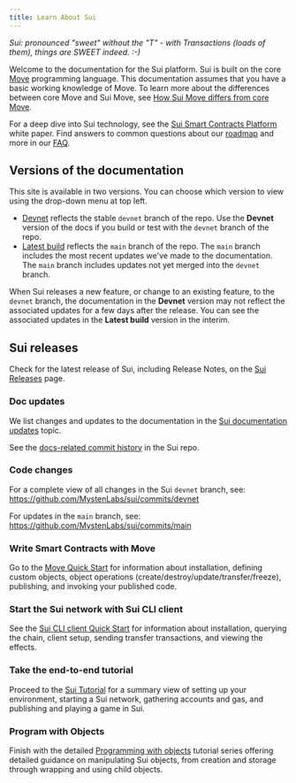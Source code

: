 ```yaml
---
title: Learn About Sui
---
```


*Sui: pronounced "sweet" without the "T" - with Transactions (loads of them), things are SWEET indeed. :-)*

Welcome to the documentation for the Sui platform. Sui is built on the core [Move](https://github.com/MystenLabs/awesome-move) programming language. This documentation assumes that you have a basic working knowledge of Move. To learn more about the differences between core Move and Sui Move, see [How Sui Move differs from core Move](../learn/sui-move-diffs.md).

For a deep dive into Sui technology, see the [Sui Smart Contracts Platform](https://github.com/MystenLabs/sui/blob/main/doc/paper/sui.pdf) white paper. Find answers to common questions about our [roadmap](https://github.com/MystenLabs/sui/blob/main/ROADMAP.md) and more in our [FAQ](../contribute/faq.md).

## Versions of the documentation

This site is available in two versions. You can choose which version to view using the drop-down menu at top left.
 * [Devnet](https://docs.sui.io/devnet/learn) reflects the stable `devnet` branch of the repo. Use the **Devnet** version of the docs if you build or test with the `devnet` branch of the repo. 
 * [Latest build](https://docs.sui.io/learn) reflects the `main` branch of the repo. The `main` branch includes the most recent updates we've made to the documentation. The `main` branch includes updates not yet merged into the `devnet` branch.

 When Sui releases a new feature, or change to an existing feature, to the `devnet` branch, the documentation in the **Devnet** version may not reflect the associated updates for a few days after the release. You can see the associated updates in the **Latest build** version in the interim.  

## Sui releases

Check for the latest release of Sui, including Release Notes, on the [Sui Releases](https://github.com/MystenLabs/sui/releases) page.

### Doc updates

We list changes and updates to the documentation in the [Sui documentation updates](../learn/sui-doc-updates.md) topic.

See the [docs-related commit history](https://github.com/MystenLabs/sui/commits/main/doc/src) in the Sui repo.

### Code changes

For a complete view of all changes in the Sui `devnet` branch, see:
https://github.com/MystenLabs/sui/commits/devnet

For updates in the `main` branch, see:
https://github.com/MystenLabs/sui/commits/main 

### Write Smart Contracts with Move

Go to the [Move Quick Start](../build/move/index.md) for information about installation, defining custom objects, object operations (create/destroy/update/transfer/freeze), publishing, and invoking your published code.

### Start the Sui network with Sui CLI client

See the [Sui CLI client Quick Start](../build/cli-client.md) for information about installation, querying the chain, client setup, sending transfer transactions, and viewing the effects.

### Take the end-to-end tutorial

Proceed to the [Sui Tutorial](../explore/tutorials.md) for a summary view of setting up your environment, starting a Sui network, gathering accounts and gas, and publishing and playing a game in Sui.

### Program with Objects

Finish with the detailed [Programming with objects](../build/programming-with-objects/index.md) tutorial series offering detailed guidance on manipulating Sui objects, from creation and storage through wrapping and using child objects.